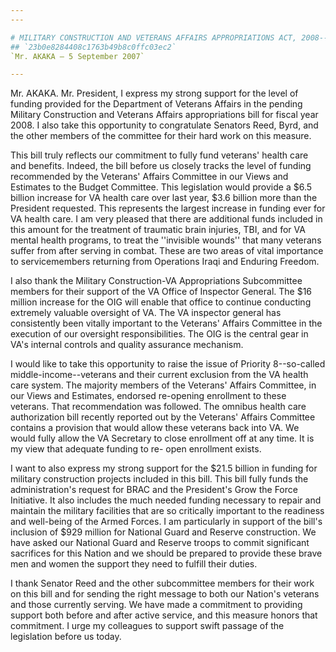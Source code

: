 ```yaml
---
---

# MILITARY CONSTRUCTION AND VETERANS AFFAIRS APPROPRIATIONS ACT, 2008--
## `23b0e8284408c1763b49b8c0ffc03ec2`
`Mr. AKAKA — 5 September 2007`

---
```



Mr. AKAKA. Mr. President, I express my strong support for the level 
of funding provided for the Department of Veterans Affairs in the 
pending Military Construction and Veterans Affairs appropriations bill 
for fiscal year 2008. I also take this opportunity to congratulate 
Senators Reed, Byrd, and the other members of the committee for their 
hard work on this measure.

This bill truly reflects our commitment to fully fund veterans' 
health care and benefits. Indeed, the bill before us closely tracks the 
level of funding recommended by the Veterans' Affairs Committee in our 
Views and Estimates to the Budget Committee. This legislation would 
provide a $6.5 billion increase for VA health care over last year, $3.6 
billion more than the President requested. This represents the largest 
increase in funding ever for VA health care. I am very pleased that 
there are additional funds included in this amount for the treatment of 
traumatic brain injuries, TBI, and for VA mental health programs, to 
treat the ''invisible wounds'' that many veterans suffer from after 
serving in combat. These are two areas of vital importance to 
servicemembers returning from Operations Iraqi and Enduring Freedom.

I also thank the Military Construction-VA Appropriations Subcommittee 
members for their support of the VA Office of Inspector General. The 
$16 million increase for the OIG will enable that office to continue 
conducting extremely valuable oversight of VA. The VA inspector general 
has consistently been vitally important to the Veterans' Affairs 
Committee in the execution of our oversight responsibilities. The OIG 
is the central gear in VA's internal controls and quality assurance 
mechanism.

I would like to take this opportunity to raise the issue of Priority 
8--so-called middle-income--veterans and their current exclusion from 
the VA health care system. The majority members of the Veterans' 
Affairs Committee, in our Views and Estimates, endorsed re-opening 
enrollment to these veterans. That recommendation was followed. The 
omnibus health care authorization bill recently reported out by the 
Veterans' Affairs Committee contains a provision that would allow these 
veterans back into VA. We would fully allow the VA Secretary to close 
enrollment off at any time. It is my view that adequate funding to re-
open enrollment exists.

I want to also express my strong support for the $21.5 billion in 
funding for military construction projects included in this bill. This 
bill fully funds the administration's request for BRAC and the 
President's Grow the Force Initiative. It also includes the much needed 
funding necessary to repair and maintain the military facilities that 
are so critically important to the readiness and well-being of the 
Armed Forces. I am particularly in support of the bill's inclusion of 
$929 million for National Guard and Reserve construction. We have asked 
our National Guard and Reserve troops to commit significant sacrifices 
for this Nation and we should be prepared to provide these brave men 
and women the support they need to fulfill their duties.

I thank Senator Reed and the other subcommittee members for their 
work on this bill and for sending the right message to both our 
Nation's veterans and those currently serving. We have made a 
commitment to providing support both before and after active service, 
and this measure honors that commitment. I urge my colleagues to 
support swift passage of the legislation before us today.